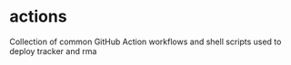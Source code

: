 # actions

Collection of common GitHub Action workflows and shell scripts used to deploy tracker and rma
